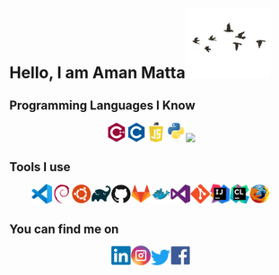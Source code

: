 # Hello, I am Aman Matta<img src="images/gify.gif" width=30%>


## Programming Languages I Know
<p align=center><img src="images/cplusplus-plain.svg" width=7%><img src="images/c-plain.svg" width=7%><img src="images/rjs.png" width=7%><img src="images/python-original.svg" width=7%><img src="images/c.png" width=7%></a></p>

## Tools I use
<p align=center><img src="images/vscode-plain.svg" width=7%><img src="images/debian-plain.svg" width=7%><img src="images/ubuntu-plain.svg" width=7%><img src="images/gradle-plain.svg" width=7%><img src="images/github-original.svg" width=7%><img src="images/gitlab-original.svg" width=7%><img src="images/docker-original.svg" width=7%><img src="images/visualstudio-plain.svg" width=7%><img src="images/git-plain.svg" width=7%><img src="images/intellijidea.svg" width=7%><img src="images/clion.svg" width=7%><img src="images/firefox-original.svg" width=7%></a></p>

## You can find me on
<p align=center><a href="https://www.linkedin.com/in/aman-matta-48b1b3171"><img src="images/linkedin-original.svg" width=7%></a><a href="https://instagram.com/aman._.matta?igshid=1vjsf6yz2royq"><img src="images/instagram.svg" width=7%></a><a href="https://twitter.com/leomatta27?s=08"><img src="images/twitter-original.svg" width=7%></a><a href="https://www.facebook.com/leo.matta.315"><img src="images/facebook-original.svg" width=7%></a></p>
